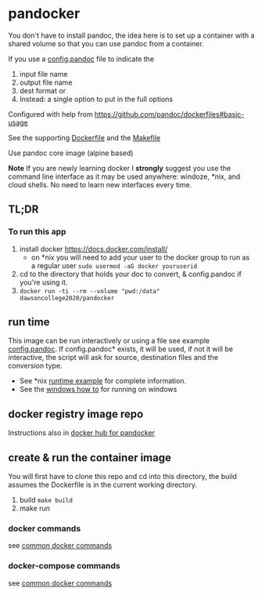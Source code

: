 #  pandocker
You don't have to install pandoc, the idea here is to set up a container with a shared volume so that
you can use pandoc from a container.

If you use a [config.pandoc](config.pandoc) file to indicate the 
1. input file name
2. output file name
3. dest format
or
4. Instead: a single option to put in the full options

Configured with help from https://github.com/pandoc/dockerfiles#basic-usage

See the supporting [Dockerfile](Dockerfile) and the  [Makefile](Makefile)

Use pandoc core image (alpine based)

**__Note__** If you are newly learning docker I __strongly__ suggest you use the command line interface as it may be used anywhere: windoze, *nix, and cloud shells.  No need to learn new interfaces every time.

## TL;DR
### To run this app
1. install docker https://docs.docker.com/install/ 
    * on *nix you will need to add your user to the docker group to run as a regular user `sudo usermod -aG docker youruserid`
2. cd to the directory that holds your doc to convert, & config.pandoc if you're using it.
3. `docker run -ti --rm --volume "pwd:/data" dawsoncollege2020/pandocker`  

## run time
This image can be run interactively or using a file see example [config.pandoc](full.example.config.pandoc).  If config.pandoc* exists, it will be used, if not it will be interactive, the script will ask for source, destination files and the conversion type. 

* See *nix [runtime example](RUNFROMHUB.md) for complete information.  
* See the [windows how to](WINHOWTO.md) for running on windows

## docker registry image repo
Instructions also in [docker hub for pandocker](https://hub.docker.com/repository/docker/dawsoncollege2020/pandocker)
## create & run the container image
You will first have to clone this repo and cd into this directory, the build assumes the Dockerfile is in the current working directory.
1. build `make build`
2. make run
### docker commands
see  [common docker commands](../docker-usage-overview/DOCKERCMDS.md) 
### docker-compose commands
see  [common docker commands](../docker-usage-overview/DOCKERCOMPOSECMDS.md)


